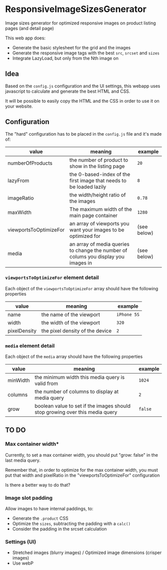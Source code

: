 # ResponsiveImageSizesGenerator

Image sizes generator for optimized responsive images on product listing pages (and detail page)

This web app does:

- Generate the basic stylesheet for the grid and the images
- Generate the responsive image tags with the best `src`, `srcset` and `sizes`
- Integrate LazyLoad, but only from the Nth image on

## Idea

Based on the `config.js` configuration and the UI settings, this webapp uses javascript to calculate and generate the best HTML and CSS.

It will be possible to easily copy the HTML and the CSS in order to use it on your website.

## Configuration 

The "hard" configuration has to be placed in the `config.js` file and it's made of:

| value                  | meaning                                                                            | example     |
| ---------------------- | ---------------------------------------------------------------------------------- | ----------- |
| numberOfProducts       | the number of product to show in the listing page                                  | `20`        |
| lazyFrom               | the 0-based-index of the first image that needs to be loaded lazily                | `8`         |
| imageRatio             | the width/height ratio of the images                                               | `0.78`      |
| maxWidth               | The maximum width of the main page container                                       | `1280`      |
| viewportsToOptimizeFor | an array of viewports you want your images to be optimized for                     | (see below) |
| media                  | an array of media queries to change the number of colums you display you images in | (see below) |

### `viewportsToOptimizeFor` element detail

Each object of the `viewportsToOptimizeFor` array should have the following properties

| value        | meaning                         | example     |
| ------------ | ------------------------------- | ----------- |
| name         | the name of the viewport        | `iPhone 5S` |
| width        | the width of the viewport       | `320`       |
| pixelDensity | the pixel density of the device | `2`         |

### `media` element detail

Each object of the `media` array should have the following properties

| value    | meaning                                                                      | example |
| -------- | ---------------------------------------------------------------------------- | ------- |
| minWidth | the minimum width this media query is valid from                             | `1024`  |
| columns  | the number of columns to display at media query                              | `2`     |
| grow     | boolean value to set if the images should stop growing over this media query | `false` |

## TO DO

### Max container width*

Currently, to set a max container width, you should put "grow: false" in the last media query. 

Remember that, in order to optimize for the max container width, you must put that width and pixelRatio in the "viewportsToOptimizeFor" configuration

Is there a better way to do that?

### Image slot padding

Allow images to have internal paddings, to:

- Generate the `.product` CSS
- Optimize the `sizes`, subtracting the padding with a `calc()` 
- Consider the padding in the srcset calculation

### Settings (UI)

- Stretched images (blurry images) / Optimized image dimensions (crisper images)
- Use webP
